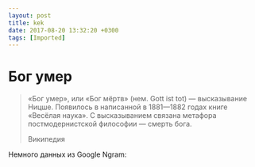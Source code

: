 ```yaml
---
layout: post
title: kek
date: 2017-08-20 13:32:20 +0300
tags: [Imported]
---
```

# Бог умер

> «Бог умер», или «Бог мёртв» (нем. Gott ist tot) — высказывание Ницше. Появилось в написанной в 1881—1882 годах книге «Весёлая наука». С высказыванием связана метафора постмодернистской философии — смерть бога.
> 
> Википедия

Немного данных из Google Ngram: